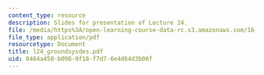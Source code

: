 ```yaml
---
content_type: resource
description: Slides for presentation of Lecture 24.
file: /media/https%3A/open-learning-course-data-rc.s3.amazonaws.com/16-851-satellite-engineering-fall-2003/0464a450b0989f18f7d76e4d64d3b06f_l24_groundsysdes.pdf
file_type: application/pdf
resourcetype: Document
title: l24_groundsysdes.pdf
uid: 0464a450-b098-9f18-f7d7-6e4d64d3b06f
---
```

